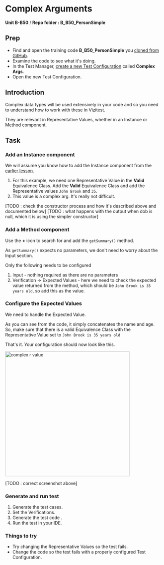 # Complex Arguments
**Unit B-B50** / **Repo folder : B_B50_PersonSimple** 

## Prep
- Find and open the training code **B_B50_PersonSimple** you [cloned from GitHub](github-repo.md).
- Examine the code to see what it's doing.
- In the Test Manager, [create a new Test Configuration](test-config-add.md) called **Complex Args**. 
- Open the new Test Configuration.

## Introduction
Complex data types will be used extensively in your code and so you need to understand how to work with these in Vizitest.

They are relevant in Representative Values, whether in an Instance or Method component.

## Task

### Add an Instance component
We will assume you know how to add the Instance component from the [earlier lesson](B-B40-water-state-instance.md).

1. For this example, we need one Representative Value in the **Valid** Equivalence Class. Add the **Valid** Equivalence Class and add the Representative values ```John Brook``` and ```35```.
2. This value is a complex arg. It's really not difficult.

[TODO : check the constructor process and how it's described above and documented below]
[TODO : what happens with the output when dob is null, which it is using the simpler constructor]

### Add a Method component
Use the **+** icon to search for and add the ```getSummary()``` method. 

As ```getSummary()``` expects no parameters, we don't need to worry about the Input section.

Only the following needs to be configured
   1. Input - nothing required as there are no parameters
   2. Verification -> Expected Values - here we need to check the expected value returned from the method, which should be ```John Brook is 35 years old```, so add this as the value.

### Configure the Expected Values 
We need to handle the Expected Value. 

As you can see from the code, it simply concatenates the name and age. So, make sure that there is a valid Equivalence Class with the Representative Value set to ```John Brook is 35 years old```

That's it. Your configuration should now look like this. 

<img src="r-value-complex-1.png" alt="complex r value" width="400px"/>

[TODO : correct screenshot above]

### Generate and run test
1. Generate the test cases.
2. Set the Verifications.
3. Generate the test code .
4. Run the test in your IDE.

### Things to try
- Try changing the Representative Values so the test fails.
- Change the code so the test fails with a properly configured Test Configuration.


